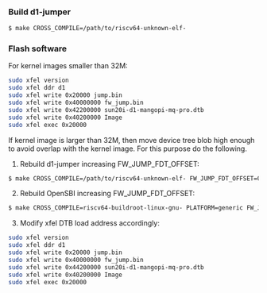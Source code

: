 ### Build d1-jumper

```bash
$ make CROSS_COMPILE=/path/to/riscv64-unknown-elf-
```

### Flash software

For kernel images smaller than 32M:

```bash
sudo xfel version
sudo xfel ddr d1
sudo xfel write 0x20000 jump.bin
sudo xfel write 0x40000000 fw_jump.bin
sudo xfel write 0x42200000 sun20i-d1-mangopi-mq-pro.dtb
sudo xfel write 0x40200000 Image
sudo xfel exec 0x20000
```

If kernel image is larger than 32M, then move device tree blob high enough
to avoid overlap with the kernel image. For this purpose do the following.

1. Rebuild d1-jumper increasing FW_JUMP_FDT_OFFSET:

```bash
$ make CROSS_COMPILE=/path/to/riscv64-unknown-elf- FW_JUMP_FDT_OFFSET=0x4200000
```

2. Rebuild OpenSBI increasing FW_JUMP_FDT_OFFSET:

```bash
$ make CROSS_COMPILE=riscv64-buildroot-linux-gnu- PLATFORM=generic FW_JUMP_FDT_OFFSET=0x4200000
```

3. Modify xfel DTB load address accordingly:

```bash
sudo xfel version
sudo xfel ddr d1
sudo xfel write 0x20000 jump.bin
sudo xfel write 0x40000000 fw_jump.bin
sudo xfel write 0x44200000 sun20i-d1-mangopi-mq-pro.dtb
sudo xfel write 0x40200000 Image
sudo xfel exec 0x20000
```

